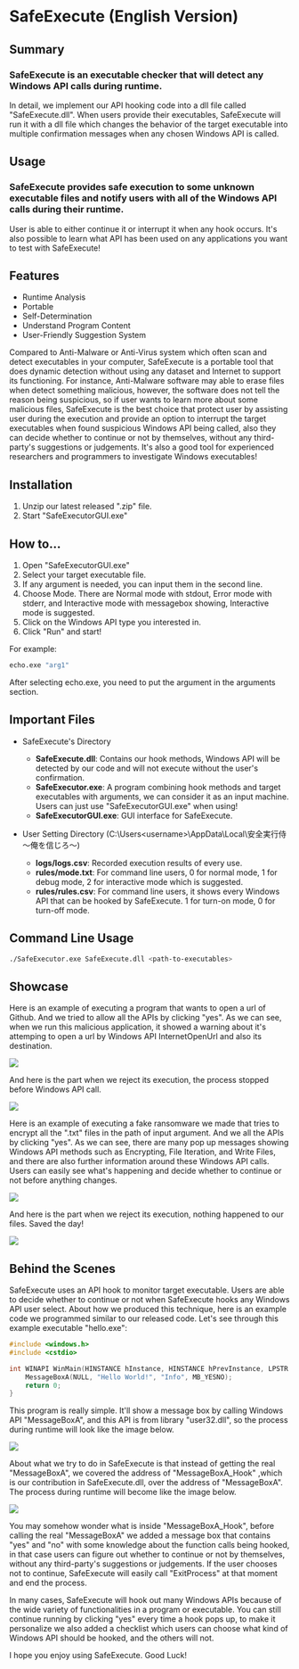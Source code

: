 # SafeExecute (English Version)

## Summary
### SafeExecute is an executable checker that will detect any Windows API calls during runtime.
In detail, we implement our API hooking code into a dll file called "SafeExecute.dll". When users provide their executables, SafeExecute will run it with a dll file which changes the behavior of the target executable into multiple confirmation messages when any chosen Windows API is called.

## Usage
### SafeExecute provides safe execution to some unknown executable files and notify users with all of the Windows API calls during their runtime. 
User is able to either continue it or interrupt it when any hook occurs. It's also possible to learn what API has been used on any applications you want to test with SafeExecute!

## Features
* Runtime Analysis
* Portable
* Self-Determination
* Understand Program Content
* User-Friendly Suggestion System

Compared to Anti-Malware or Anti-Virus system which often scan and detect executables in your computer, SafeExecute is a portable tool that does dynamic detection without using any dataset and Internet to support its functioning. For instance, Anti-Malware software may able to erase files when detect something malicious, however, the software does not tell the reason being suspicious, so if user wants to learn more about some malicious files, SafeExecute is the best choice that protect user by assisting user during the execution and provide an option to interrupt the target executables when found suspicious Windows API being called, also they can decide whether to continue or not by themselves, without any third-party's suggestions or judgements.
It's also a good tool for experienced researchers and programmers to investigate Windows executables!

## Installation
1. Unzip our latest released ".zip" file.
2. Start "SafeExecutorGUI.exe"

## How to...
1. Open "SafeExecutorGUI.exe"
2. Select your target executable file.
3. If any argument is needed, you can input them in the second line.
4. Choose Mode. There are Normal mode with stdout, Error mode with stderr, and Interactive mode with messagebox showing, Interactive mode is suggested.
5. Click on the Windows API type you interested in.
6. Click "Run" and start!

For example:
```sh
echo.exe "arg1"
```
After selecting echo.exe, you need to put the argument in the arguments section.

## Important Files
* SafeExecute's Directory
    * **SafeExecute.dll**: Contains our hook methods, Windows API will be detected by our code and will not execute without the user's confirmation.
    * **SafeExecutor.exe**: A program combining hook methods and target executables with arguments, we can consider it as an input machine. Users can just use "SafeExecutorGUI.exe" when using!
    * **SafeExecutorGUI.exe**: GUI interface for SafeExecute.

* User Setting Directory (C:\Users\<username>\AppData\Local\安全実行侍～俺を信じろ～)
    * **logs/logs.csv**: Recorded execution results of every use.
    * **rules/mode.txt**: For command line users, 0 for normal mode, 1 for debug mode, 2 for interactive mode which is suggested. 
    * **rules/rules.csv**: For command line users, it shows every Windows API that can be hooked by SafeExecute. 1 for turn-on mode, 0 for turn-off mode.

## Command Line Usage
```sh
./SafeExecutor.exe SafeExecute.dll <path-to-executables>
```

## Showcase
Here is an example of executing a program that wants to open a url of Github. And we tried to allow all the APIs by clicking "yes".
As we can see, when we run this malicious application, it showed a warning about it's attemping to open a url by Windows API InternetOpenUrl and also its destination.

![](./img/InternetExample01.gif)

And here is the part when we reject its execution, the process stopped before Windows API call.

![](./img/InternetExample02.gif)

Here is an example of executing a fake ransomware we made that tries to encrypt all the ".txt" files in the path of input argument. And we all the APIs by clicking "yes".
As we can see, there are many pop up messages showing Windows API methods such as Encrypting, File Iteration, and Write Files, and there are also further information around these Windows API calls. Users can easily see what's happening and decide whether to continue or not before anything changes.

![](./img/FakeRansom01.gif)

And here is the part when we reject its execution, nothing happened to our files. Saved the day!

![](./img/FakeRansom02.gif)

## Behind the Scenes
SafeExecute uses an API hook to monitor target executable. Users are able to decide whether to continue or not when SafeExecute hooks any Windows API user select.
About how we produced this technique, here is an example code we programmed similar to our released code. Let's see through this example executable "hello.exe":

```c++
#include <windows.h>
#include <cstdio>

int WINAPI WinMain(HINSTANCE hInstance, HINSTANCE hPrevInstance, LPSTR lpCmdLine, int nCmdShow) {
    MessageBoxA(NULL, "Hello World!", "Info", MB_YESNO);
    return 0;
}
```

This program is really simple. It'll show a message box by calling Windows API "MessageBoxA", and this API is from library "user32.dll", so the process during runtime will look like the image below.

![](./img/callMessageBoxA.png)

About what we try to do in SafeExecute is that instead of getting the real "MessageBoxA", we covered the address of "MessageBoxA_Hook" ,which is our contribution in SafeExecute.dll, over the address of "MessageBoxA". The process during runtime will become like the image below.

![](./img/callHookedMessageBoxA.png)

You may somehow wonder what is inside "MessageBoxA_Hook", before calling the real "MessageBoxA" we added a message box that contains "yes" and "no" with some knowledge about the function calls being hooked, in that case users can figure out whether to continue or not by themselves, without any third-party's suggestions or judgements. If the user chooses not to continue, SafeExecute will easily call "ExitProcess" at that moment and end the process.

In many cases, SafeExecute will hook out many Windows APIs because of the wide variety of functionalities in a program or executable. You can still continue running by clicking "yes" every time a hook pops up, to make it personalize we also added a checklist which users can choose what kind of Windows API should be hooked, and the others will not.

I hope you enjoy using SafeExecute. Good Luck!




